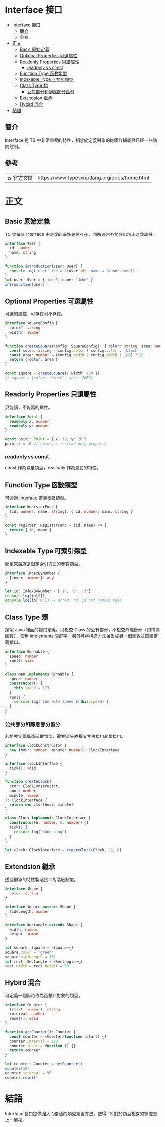 # Interface 接口

<!-- TOC -->

- [Interface 接口](#interface-接口)
    - [簡介](#簡介)
    - [參考](#參考)
- [正文](#正文)
    - [Basic 原始定義](#basic-原始定義)
    - [Optional Properties 可選屬性](#optional-properties-可選屬性)
    - [Readonly Properties 只讀屬性](#readonly-properties-只讀屬性)
        - [readonly vs const](#readonly-vs-const)
    - [Function Type 函數類型](#function-type-函數類型)
    - [Indexable Type 可索引類型](#indexable-type-可索引類型)
    - [Class Type 類](#class-type-類)
        - [公共部分和靜態部分區分](#公共部分和靜態部分區分)
    - [Extendsion 繼承](#extendsion-繼承)
    - [Hybird 混合](#hybird-混合)
- [結語](#結語)

<!-- /TOC -->

## 簡介

Interface 是 TS 中非常重要的特性，相當於定義對象的每個詳細屬性已經一些訪問控制。

## 參考

<table>
    <tr>
        <td>ts 官方文檔</td>
        <td><a href="https://www.typescriptlang.org/docs/home.html">https://www.typescriptlang.org/docs/home.html</a></td>
    </tr>
</table>

# 正文

## Basic 原始定義

TS 會檢查 Interface 中定義的屬性是否存在，同時通常不允許出現未定義屬性。

```ts
interface User {
  id: number
  name: string
}

function introduction(user: User) {
  console.log(`user: {id = ${user.id}, name = ${user.name}}`)
}
let user: User = { id: 0, name: 'John' }
introduction(user)
```

## Optional Properties 可選屬性

可選的屬性，可存在可不存在。

```ts
interface SquareConfig {
  color?: string
  width?: number
}

function createSquare(config: SquareConfig): { color: string; area: number } {
  const color: string = config.color ? config.color : 'black'
  const area: number = (config.width ? config.width : 100) * 20
  return { color, area }
}

const square = createSquare({ width: 100 })
// square = {color: "black", area: 2000}
```

## Readonly Properties 只讀屬性

只能讀，不能寫的屬性。

```ts
interface Point {
  readonly x: number
  readonly y: number
}

const point: Point = { x: 10, y: 20 }
point.x = 10 // error, x is read-only property
```

### readonly vs const

const 作為常量類型，readonly 作為屬性的特性。

## Function Type 函數類型

可透過 Interface 定義函數類型。

```ts
interface RegisterFunc {
  (id: number, name: string): { id: number; name: string }
}

const register: RegisterFunc = (id, name) => {
  return { id, name }
}
```

## Indexable Type 可索引類型

簡單來說就是限定索引方式的參數類型。

```ts
interface IndexByNumber {
  [index: number]: any
}

let io: IndexByNumber = ['1', '2', '3']
console.log(io[0])
console.log(io['0']) // error: '0' is not number type
```

## Class Type 類

類似 Java 裡面的接口定義，只檢查 Class 的公有部分，不檢查靜態部分（如構造函數），使用 implements 關鍵字。另外可將構造方法抽象成另一個函數並單獨定義接口。

```ts
interface Runnable {
  speed: number
  run(): void
}

class Man implements Runnable {
  speed: number
  constructor() {
    this.speed = 123
  }
  run() {
    console.log(`run with speed ${this.speed}`)
  }
}
```

### 公共部分和靜態部分區分

若想要定義構造函數類型，需要區分成構造方法接口和類接口。

```ts
interface ClockConstructor {
  new (hour: number, minute: number): ClockInterface
}

interface ClockInterface {
  tick(): void
}

function createClock(
  ctor: ClockConstructor,
  hour: number,
  minute: number
): ClockInterface {
  return new ctor(hour, minute)
}

class Clock implements ClockInterface {
  constructor(h: number, m: number) {}
  tick() {
    console.log('dang dang')
  }
}

let clock: ClockInterface = createClock(Clock, 12, 0)
```

## Extendsion 繼承

透過繼承的特性製造接口的階級制度。

```ts
interface Shape {
  color: string
}

interface Square extends Shape {
  sideLength: number
}

interface Rectangle extends Shape {
  width: number
  height: number
}

let square: Square = <Square>{}
square.color = 'green'
square.sideLength = 100
let rect: Rectangle = <Rectangle>{}
rect.width = rect.height = 50
```

## Hybird 混合

可定義一個同時作為函數和對象的類型。

```ts
interface Counter {
  (start: number): string
  interval: number
  reset(): void
}

function getCounter(): Counter {
  const counter = <Counter>function (start) {}
  counter.interval = 100
  counter.reset = function () {}
  return counter
}

let counter: Counter = getCounter()
counter(10)
counter.interval = 50
counter.reset()
```

# 結語

Interface 接口提供強大而靈活的類型定義方法，使得 TS 對於類型檢查的掌控更上一層樓。
